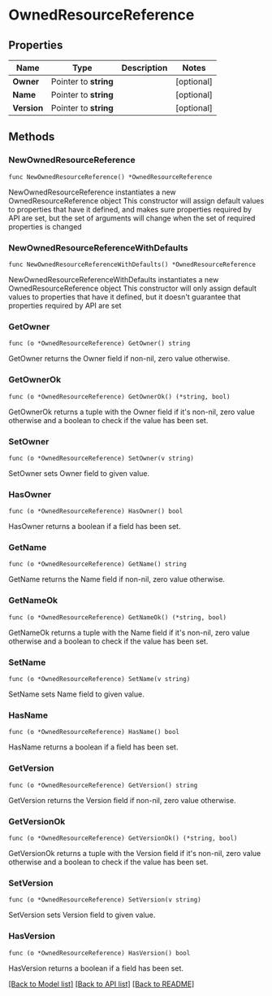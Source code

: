 # OwnedResourceReference

## Properties

Name | Type | Description | Notes
------------ | ------------- | ------------- | -------------
**Owner** | Pointer to **string** |  | [optional] 
**Name** | Pointer to **string** |  | [optional] 
**Version** | Pointer to **string** |  | [optional] 

## Methods

### NewOwnedResourceReference

`func NewOwnedResourceReference() *OwnedResourceReference`

NewOwnedResourceReference instantiates a new OwnedResourceReference object
This constructor will assign default values to properties that have it defined,
and makes sure properties required by API are set, but the set of arguments
will change when the set of required properties is changed

### NewOwnedResourceReferenceWithDefaults

`func NewOwnedResourceReferenceWithDefaults() *OwnedResourceReference`

NewOwnedResourceReferenceWithDefaults instantiates a new OwnedResourceReference object
This constructor will only assign default values to properties that have it defined,
but it doesn't guarantee that properties required by API are set

### GetOwner

`func (o *OwnedResourceReference) GetOwner() string`

GetOwner returns the Owner field if non-nil, zero value otherwise.

### GetOwnerOk

`func (o *OwnedResourceReference) GetOwnerOk() (*string, bool)`

GetOwnerOk returns a tuple with the Owner field if it's non-nil, zero value otherwise
and a boolean to check if the value has been set.

### SetOwner

`func (o *OwnedResourceReference) SetOwner(v string)`

SetOwner sets Owner field to given value.

### HasOwner

`func (o *OwnedResourceReference) HasOwner() bool`

HasOwner returns a boolean if a field has been set.

### GetName

`func (o *OwnedResourceReference) GetName() string`

GetName returns the Name field if non-nil, zero value otherwise.

### GetNameOk

`func (o *OwnedResourceReference) GetNameOk() (*string, bool)`

GetNameOk returns a tuple with the Name field if it's non-nil, zero value otherwise
and a boolean to check if the value has been set.

### SetName

`func (o *OwnedResourceReference) SetName(v string)`

SetName sets Name field to given value.

### HasName

`func (o *OwnedResourceReference) HasName() bool`

HasName returns a boolean if a field has been set.

### GetVersion

`func (o *OwnedResourceReference) GetVersion() string`

GetVersion returns the Version field if non-nil, zero value otherwise.

### GetVersionOk

`func (o *OwnedResourceReference) GetVersionOk() (*string, bool)`

GetVersionOk returns a tuple with the Version field if it's non-nil, zero value otherwise
and a boolean to check if the value has been set.

### SetVersion

`func (o *OwnedResourceReference) SetVersion(v string)`

SetVersion sets Version field to given value.

### HasVersion

`func (o *OwnedResourceReference) HasVersion() bool`

HasVersion returns a boolean if a field has been set.


[[Back to Model list]](../README.md#documentation-for-models) [[Back to API list]](../README.md#documentation-for-api-endpoints) [[Back to README]](../README.md)


